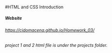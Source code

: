 #HTML and CSS Introduction

##### Website
###### https://cjdomacena.github.io/Homework_03/
###### project 1 and 2 html file is under the projects folder.
